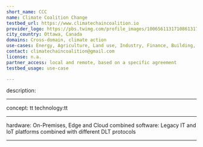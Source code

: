 ```yaml
---
short_name: CCC
name: Climate Coalition Change
testbed_url: https://www.climatechaincoalition.io
provider_logo: https://pbs.twimg.com/profile_images/1006561131710861317/NFyxRaBC_400x400.jpg
city_country: Ottawa, Canada
domains: Cross-domain, climate action
use-cases: Energy, Agriculture, Land use, Industry, Finance, Building, Transportation
contact: climatechaincoalition@gmail.com
license: n.a.
partner_access: local and remote, based on a specific agreement
testbed_usage: use-case

---
```



description:

---

concept: tt
technology:tt

---

hardware: On-Premises, Edge and Cloud combined
software: Legacy IT and IoT platforms combined with different DLT protocols

---
